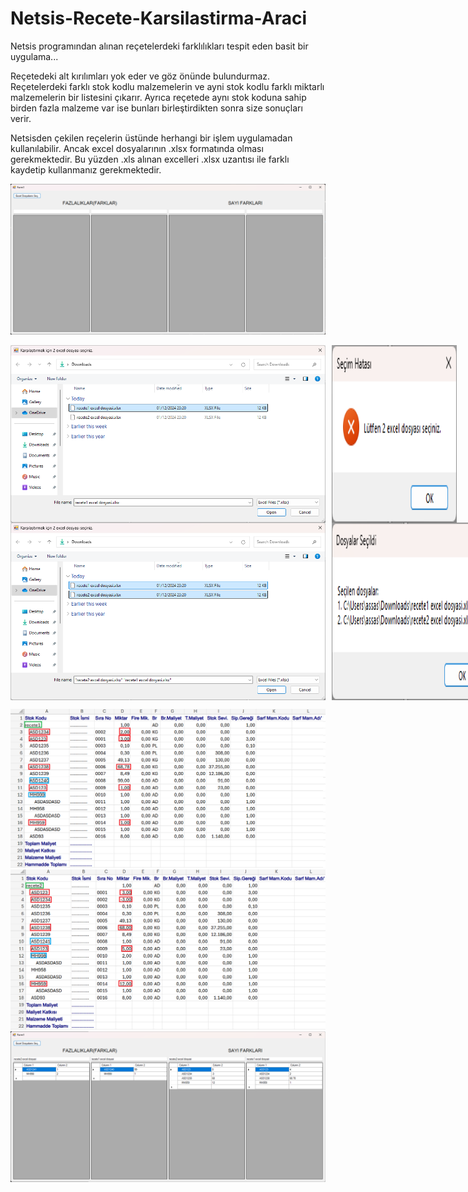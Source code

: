 # Netsis-Recete-Karsilastirma-Araci
Netsis programından alınan reçetelerdeki farklılıkları tespit eden basit bir uygulama...

Reçetedeki alt kırılımları yok eder ve göz önünde bulundurmaz. Reçetelerdeki farklı stok kodlu malzemelerin ve 
ayni stok kodlu farklı miktarlı malzemelerin bir listesini çıkarır. Ayrıca reçetede aynı stok koduna sahip birden 
fazla malzeme var ise bunları birleştirdikten sonra size sonuçları verir.

Netsisden çekilen reçelerin üstünde herhangi bir işlem uygulamadan kullanılabilir. Ancak excel
dosyalarının .xlsx formatında olması gerekmektedir. Bu yüzden .xls alınan excelleri .xlsx uzantısı ile farklı
kaydetip kullanmanız gerekmektedir.

![](pics/appPic1.png)

<div style="display: flex; gap: 10px;">
    <img src="pics/appPic3.png" alt="Görsel 1" width="625"/>
    <img src="pics/appPic4.png" alt="Görsel 2" width="200"/>
</div>

<div style="display: flex; gap: 10px;">
    <img src="pics/appPic5.png" alt="Görsel 1" width="575"/>
    <img src="pics/appPic6.png" alt="Görsel 2" width="250"/>
</div>

![](pics/recete1pic.png)
![](pics/recete2pic.png)
![](pics/appPic7.png)